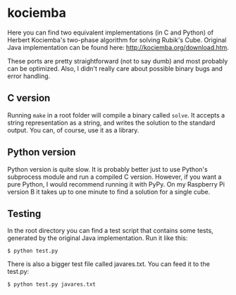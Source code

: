 # kociemba
Here you can find two equivalent implementations (in C and Python) of Herbert Kociemba's two-phase algorithm for solving Rubik's Cube.
Original Java implementation can be found here: http://kociemba.org/download.htm.

These ports are pretty straightforward (not to say dumb) and most probably can be optimized. Also, I didn't really care about possible binary bugs and error handling.

## C version
Running ```make``` in a root folder will compile a binary called ```solve```. It accepts a string representation as a string, and writes the solution to the standard output. You can, of course, use it as a library.

## Python version
Python version is quite slow. It is probably better just to use Python's subprocess module and run a compiled C version. However, if you want a pure Python, I would recommend running it with PyPy. On my Raspberry Pi version B it takes up to one minute to find a solution for a single cube.

## Testing
In the root directory you can find a test script that contains some tests, generated by the original Java implementation. Run it like this:

```$ python test.py```

There is also a bigger test file called javares.txt. You can feed it to the test.py:

```$ python test.py javares.txt```
